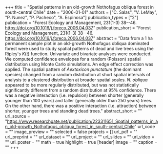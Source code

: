 +++
title = "Spatial patterns in an old-growth Nothofagus obliqua forest in south-central Chile"
date = "2006-01-01"
authors = ["C. Salas", "V. LeMay", "P. Nunez", "P. Pacheco", "A. Espinosa"]
publication_types = ["2"]
publication = "Forest Ecology and Management, 231(1-3) 38--46. https://doi.org/10.1016/j.foreco.2006.04.037"
publication_short = "Forest Ecology and Management, 231(1-3) 38--46. https://doi.org/10.1016/j.foreco.2006.04.037"
abstract = "Data from a 1 ha permanent sample plot in an old-growth Nothofagus obliqua dominated forest were used to study spatial patterns of dead and live trees using the Ripley's $K(t)$ function. Univariate and bivariate analyses were conducted. We computed confidence envelopes for a random (Poisson) spatial distribution using Monte Carlo simulations. An edge effect correction was applied. The spatial pattern of $Aextoxicon$ $punctatum$ (the dominant species) changed from a random distribution at short spatial intervals of analysis to a clustered distribution at broader spatial scales. $N$. $obliqua$ appeared to be more regularly distributed, but was not statistically significantly different from a random distribution at 95% confidence. There was a negative interaction (i.e. repulsion) between shorter (generally younger than 100 years) and taller (generally older than 250 years) trees. On the other hand, there was a positive interaction (i.e. attraction) between shorter, younger trees and standing dead trees."
abstract_short = ""
url_source = "https://www.researchgate.net/publication/223311651_Spatial_patterns_in_an_old-growth_Nothofagus_obliqua_forest_in_south-central_Chile"
url_code = ""
image_preview = ""
selected = false
projects = []
url_pdf = ""
url_preprint = ""
url_dataset = ""
url_project = ""
url_slides = ""
url_video = ""
url_poster = ""
math = true
highlight = true
[header]
image = ""
caption = ""
+++
